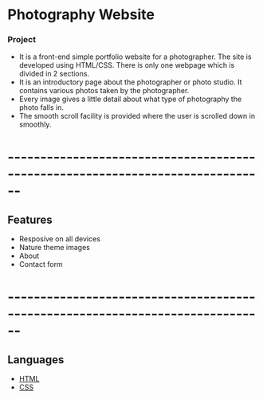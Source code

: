 # Photography Website

### Project

* It is a front-end simple portfolio website for a photographer. The site is developed using HTML/CSS. There is only one webpage which is divided in 2 sections. 
* It is an introductory page about the photographer or photo studio. It contains various photos taken by the photographer.
* Every image gives a little detail about what type of photography the photo falls in. 
* The smooth scroll facility is provided where the user is scrolled down in smoothly.

# ------------------------------------------------------------------------------

## Features
   * Resposive on all devices
   * Nature theme images
   * About
   * Contact form
   
# ------------------------------------------------------------------------------

## Languages

  * [HTML](https://en.wikipedia.org/wiki/HTML)
  * [CSS](https://en.wikipedia.org/wiki/CSS)
